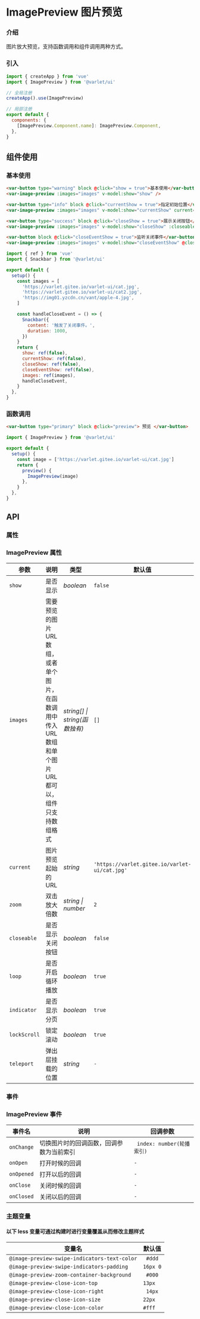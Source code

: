 # ImagePreview 图片预览

### 介绍

图片放大预览，支持函数调用和组件调用两种方式。

### 引入

```js
import { createApp } from 'vue'
import { ImagePreview } from '@varlet/ui'

// 全局注册
createApp().use(ImagePreview)

// 局部注册
export default {
  components: {
    [ImagePreview.Component.name]: ImagePreview.Component,
  },
}
```

## 组件使用

### 基本使用

```html
<var-button type="warning" block @click="show = true">基本使用</var-button>
<var-image-preview :images="images" v-model:show="show" />

<var-button type="info" block @click="currentShow = true">指定初始位置</var-button>
<var-image-preview :images="images" v-model:show="currentShow" current="https://varlet.gitee.io/varlet-ui/cat2.jpg" />

<var-button type="success" block @click="closeShow = true">展示关闭按钮</var-button>
<var-image-preview :images="images" v-model:show="closeShow" :closeable="true" />

<var-button block @click="closeEventShow = true">监听关闭事件</var-button>
<var-image-preview :images="images" v-model:show="closeEventShow" @close="handleCloseEvent" />
```

```javascript
import { ref } from 'vue'
import { Snackbar } from '@varlet/ui'

export default {
  setup() {
    const images = [
      'https://varlet.gitee.io/varlet-ui/cat.jpg',
      'https://varlet.gitee.io/varlet-ui/cat2.jpg',
      'https://img01.yzcdn.cn/vant/apple-4.jpg',
    ]

    const handleCloseEvent = () => {
      Snackbar({
        content: '触发了关闭事件。',
        duration: 1000,
      })
    }
    return {
      show: ref(false),
      currentShow: ref(false),
      closeShow: ref(false),
      closeEventShow: ref(false),
      images: ref(images),
      handleCloseEvent,
    }
  },
}
```

### 函数调用

```html
<var-button type="primary" block @click="preview"> 预览 </var-button>
```

```js
import { ImagePreview } from '@varlet/ui'

export default {
  setup() {
    const image = ['https://varlet.gitee.io/varlet-ui/cat.jpg']
    return {
      preview() {
        ImagePreview(image)
      },
    }
  },
}
```

## API

### 属性

### ImagePreview 属性

| 参数         | 说明                                                                                                       | 类型                            | 默认值                                        |
| ------------ | ---------------------------------------------------------------------------------------------------------- | ------------------------------- | --------------------------------------------- |
| `show`       | 是否显示                                                                                                   | _boolean_                       | `false`                                       |
| `images`     | 需要预览的图片 URL 数组， 或者单个图片，在函数调用中传入 URL 数组和单个图片 URL 都可以，组件只支持数组格式                | _string[] \| string(函数独有)_ | `[]`                                          |
| `current`    | 图片预览起始的 URL                                                                                         | _string_                        | `'https://varlet.gitee.io/varlet-ui/cat.jpg'` |
| `zoom`       | 双击放大倍数                                                                                               | _string \| number_             | `2`                                           |
| `closeable`  | 是否显示关闭按钮                                                                                           | _boolean_                       | `false`                                       |
| `loop`       | 是否开启循环播放                                                                                           | _boolean_                       | `true`                                        |
| `indicator`  | 是否显示分页                                                                                               | _boolean_                       | `true`                                        |
| `lockScroll` | 锁定滚动                                                                                                   | _boolean_                       | `true`                                        |
| `teleport`   | 弹出层挂载的位置                                                                                           | _string_                        | `-`                                           |

### 事件

### ImagePreview 事件

| 事件名     | 说明                                     | 回调参数                   |
| ---------- | ---------------------------------------- | -------------------------- |
| `onChange` | 切换图片时的回调函数，回调参数为当前索引 | ` index: number(轮播索引)` |
| `onOpen`   | 打开时候的回调                           | `-`                        |
| `onOpened` | 打开以后的回调                           | `-`                        |
| `onClose`  | 关闭时候的回调                           | `-`                        |
| `onClosed` | 关闭以后的回调                           | `-`                        |

### 主题变量

#### 以下 less 变量可通过构建时进行变量覆盖从而修改主题样式

| 变量名                                       | 默认值   |
| -------------------------------------------- | -------- |
| `@image-preview-swipe-indicators-text-color` | ` #ddd`  |
| `@image-preview-swipe-indicators-padding`    | `16px 0` |
| `@image-preview-zoom-container-background`   | ` #000`  |
| `@image-preview-close-icon-top`              | `13px`   |
| `@image-preview-close-icon-right`            | ` 14px`  |
| `@image-preview-close-icon-size`             | `22px`   |
| `@image-preview-close-icon-color`            | `#fff`   |
